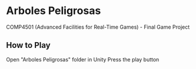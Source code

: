 # Arboles Peligrosas
COMP4501 (Advanced Facilities for Real-Time Games) - Final Game Project

## How to Play
Open "Arboles Peligrosas" folder in Unity
Press the play button
